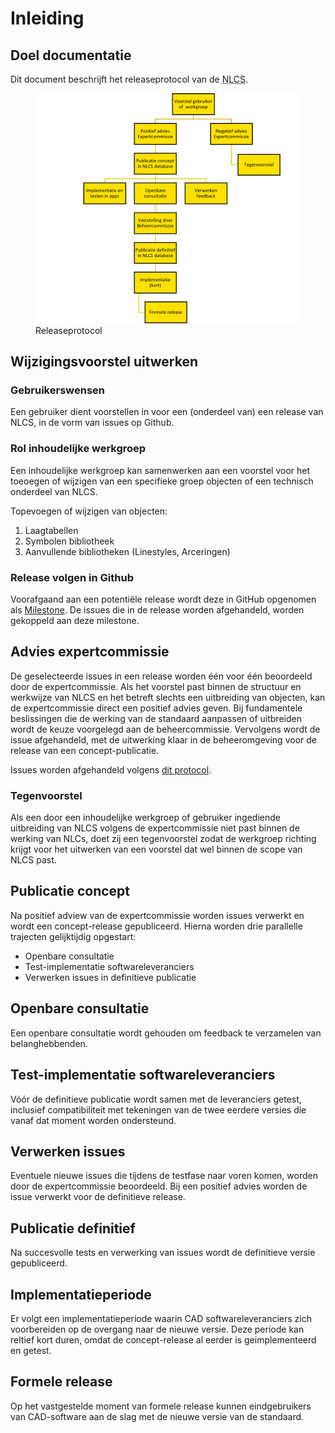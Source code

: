 # Inleiding

## Doel documentatie
Dit document beschrijft het releaseprotocol van de <abbr title="Nederlandse CAD-standaard">NLCS</abbr>.

<figure>
<img src="../media/Releaseprotocol.png" alt="flowchart van het releaseprotocol zoals beschreven in dit document">
<figcaption>Releaseprotocol</caption>
</figure>


## Wijzigingsvoorstel uitwerken

### Gebruikerswensen
Een gebruiker dient voorstellen in voor een (onderdeel van) een release van NLCS, in de vorm van issues op Github.

### Rol inhoudelijke werkgroep 
Een inhoudelijke werkgroep kan samenwerken aan een voorstel voor het toeoegen of wijzigen van een specifieke groep objecten of een technisch onderdeel van NLCS.

Topevoegen of wijzigen van objecten:
1. Laagtabellen 
2. Symbolen bibliotheek 
3. Aanvullende bibliotheken (Linestyles, Arceringen) 


### Release volgen in Github 
Voorafgaand aan een potentiële release wordt deze in GitHub opgenomen als [Milestone](https://github.com/nl-digigo/NLCS/milestones). De issues die in de release worden afgehandeld, worden gekoppeld aan deze milestone.

## Advies expertcommissie
De geselecteerde issues in een release worden één voor één beoordeeld door de expertcommissie. Als het voorstel past binnen de structuur en werkwijze van NLCS en het betreft slechts een uitbreiding van objecten, kan de expertcommissie direct een positief advies geven. Bij fundamentele beslissingen die de werking van de standaard aanpassen of uitbreiden wordt de keuze voorgelegd aan de beheercommissie. Vervolgens wordt de issue afgehandeld, met de uitwerking klaar in de beheeromgeving voor de release van een concept-publicatie.

Issues worden afgehandeld volgens [dit protocol](https://github.com/nl-digigo/NLCS/blob/main/instructies/RASCI%20Github%20issues%20NLCS.pdf).

### Tegenvoorstel
Als een door een inhoudelijke werkgroep of gebruiker ingediende uitbreiding van NLCS volgens de expertcommissie niet past binnen de werking van NLCs, doet zij een tegenvoorstel zodat de werkgroep richting krijgt voor het uitwerken van een voorstel dat wel binnen de scope van NLCS past.

## Publicatie concept
Na positief adview van de expertcommissie worden issues verwerkt en wordt een concept-release gepubliceerd. Hierna worden drie parallelle trajecten gelijktijdig opgestart:

* Openbare consultatie
* Test-implementatie softwareleveranciers
* Verwerken issues in definitieve publicatie

## Openbare consultatie
Een openbare consultatie wordt gehouden om feedback te verzamelen van belanghebbenden.

## Test-implementatie softwareleveranciers
Vóór de definitieve publicatie wordt samen met de leveranciers getest, inclusief compatibiliteit met tekeningen van de twee eerdere versies die vanaf dat moment worden ondersteund.

## Verwerken issues
Eventuele nieuwe issues die tijdens de testfase naar voren komen, worden door de expertcommissie beoordeeld. Bij een positief advies worden de issue verwerkt voor de definitieve release.

## Publicatie definitief
Na succesvolle tests en verwerking van issues wordt de definitieve versie gepubliceerd.

## Implementatieperiode
Er volgt een implementatieperiode waarin CAD softwareleveranciers zich voorbereiden op de overgang naar de nieuwe versie. Deze periode kan reltief kort duren, omdat de concept-release al eerder is geimplementeerd en getest. 

## Formele release
Op het vastgestelde moment van formele release kunnen eindgebruikers van CAD-software aan de slag met de nieuwe versie van de standaard.

